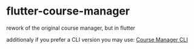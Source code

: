 # flutter-course-manager
rework of the original course manager, but in flutter

additionaly if you prefer a CLI version you may use: [Course Manager CLI](https://github.com/UNA-OUROBOROS/rust-course-manager-cli)

